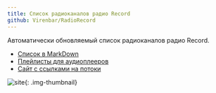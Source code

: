 ```yaml
---
title: Список радиоканалов радио Record
github: Virenbar/RadioRecord
---
```


Автоматически обновляемый список радиоканалов радио Record.

* [Список в MarkDown](Stations.md#станции)
* [Плейлисты для аудиоплееров](playlists)
* [Сайт с ссылками на потоки](https://virenbar.github.io/RadioRecord/)

![site](/images/radiorecord/site.png){: .img-thumbnail}
